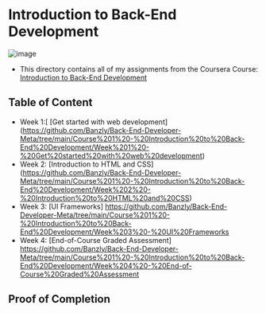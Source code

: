 # Introduction to Back-End Development

![image](https://github.com/Banzly/Back-End-Developer-Meta/assets/113104087/9e25e361-8e96-4175-ac8d-54e540df8225)

- This directory contains all of my assignments from the Coursera Course: [Introduction to Back-End Development](https://www.coursera.org/learn/introduction-to-back-end-development?specialization=meta-back-end-developer)

## Table of Content

- Week 1:[ [Get started with web development] (https://github.com/Banzly/Back-End-Developer-Meta/tree/main/Course%201%20-%20Introduction%20to%20Back-End%20Development/Week%201%20-%20Get%20started%20with%20web%20development)
- Week 2: [Introduction to HTML and CSS] (https://github.com/Banzly/Back-End-Developer-Meta/tree/main/Course%201%20-%20Introduction%20to%20Back-End%20Development/Week%202%20-%20Introduction%20to%20HTML%20and%20CSS)
- Week 3: [UI Frameworks] https://github.com/Banzly/Back-End-Developer-Meta/tree/main/Course%201%20-%20Introduction%20to%20Back-End%20Development/Week%203%20-%20UI%20Frameworks
- Week 4: [End-of-Course Graded Assessment] https://github.com/Banzly/Back-End-Developer-Meta/tree/main/Course%201%20-%20Introduction%20to%20Back-End%20Development/Week%204%20-%20End-of-Course%20Graded%20Assessment

## Proof of Completion


